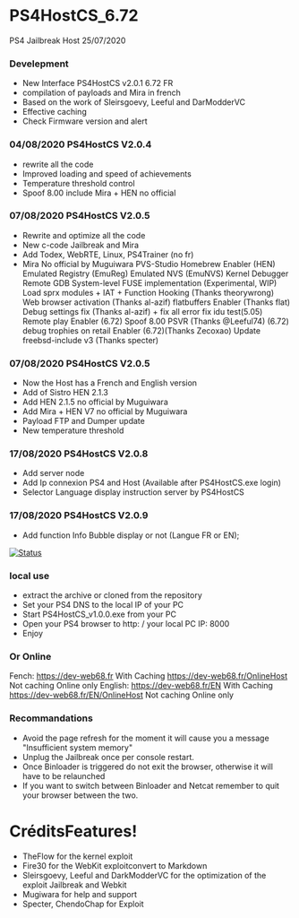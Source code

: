 # PS4HostCS_6.72

PS4 Jailbreak Host 25/07/2020

### Develepment

- New Interface PS4HostCS v2.0.1 6.72 FR
- compilation of payloads and Mira in french
- Based on the work of Sleirsgoevy, Leeful and DarModderVC
- Effective caching
- Check Firmware version and alert

### 04/08/2020 PS4HostCS V2.0.4

- rewrite all the code
- Improved loading and speed of achievements
- Temperature threshold control
- Spoof 8.00 include Mira + HEN no official

### 07/08/2020 PS4HostCS V2.0.5

- Rewrite and optimize all the code
- New c-code Jailbreak and Mira
- Add Todex, WebRTE, Linux, PS4Trainer (no fr)
- Mira No official by Muguiwara
  PVS-Studio
  Homebrew Enabler (HEN)
  Emulated Registry (EmuReg)
  Emulated NVS (EmuNVS)
  Kernel Debugger
  Remote GDB
  System-level FUSE implementation (Experimental, WIP)
  Load sprx modules + IAT + Function Hooking (Thanks theorywrong)
  Web browser activation (Thanks al-azif)
  flatbuffers Enabler (Thanks flat)
  Debug settings fix (Thanks al-azif) + fix all error fix idu test(5.05)
  Remote play Enabler (6.72)
  Spoof 8.00 PSVR (Thanks @Leeful74) (6.72)
  debug trophies on retail Enabler (6.72)(Thanks Zecoxao)
  Update freebsd-include v3 (Thanks specter)

### 07/08/2020 PS4HostCS V2.0.5
- Now the Host has a French and English version
- Add of Sistro HEN 2.1.3
- Add HEN 2.1.5 no official by Muguiwara
- Add Mira + HEN V7 no official by Muguiwara
- Payload FTP and Dumper update
- New temperature threshold

### 17/08/2020 PS4HostCS V2.0.8
- Add server node
- Add Ip connexion PS4 and Host (Available after PS4HostCS.exe login)
- Selector Language display instruction server by PS4HostCS

### 17/08/2020 PS4HostCS V2.0.9
- Add function Info Bubble display or not (Langue FR or EN);

[![Status](https://travis-ci.org/joemccann/dillinger.svg?branch=master)](https://travis-ci.org/joemccann/dillinger)

### local use

- extract the archive or cloned from the repository
- Set your PS4 DNS to the local IP of your PC
- Start PS4HostCS_v1.0.0.exe from your PC
- Open your PS4 browser to http: / your local PC IP: 8000
- Enjoy

### Or Online
Fench:
https://dev-web68.fr With Caching
https://dev-web68.fr/OnlineHost Not caching Online only
English:
https://dev-web68.fr/EN With Caching
https://dev-web68.fr/EN/OnlineHost Not caching Online only
### Recommandations

- Avoid the page refresh for the moment it will cause you a message "Insufficient system memory"
- Unplug the Jailbreak once per console restart.
- Once Binloader is triggered do not exit the browser, otherwise it will have to be relaunched
- If you want to switch between Binloader and Netcat remember to quit your browser between the two.

# CréditsFeatures!

- TheFlow for the kernel exploit
- Fire30 for the WebKit exploitconvert to Markdown
- Sleirsgoevy, Leeful and DarkModderVC for the optimization of the exploit Jailbreak and Webkit
- Mugiwara for help and support
- Specter, ChendoChap for Exploit
